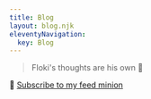 ```yaml
---
title: Blog
layout: blog.njk
eleventyNavigation:
  key: Blog
---
```

> Floki's thoughts are his own :brain:

:mega: [Subscribe to my feed minion](/feed.xml) <i class="fa-solid fa-rss"></i>

